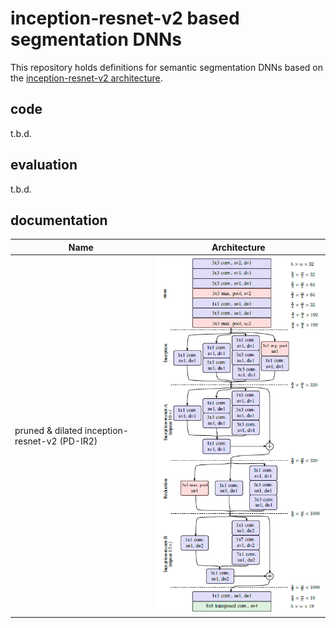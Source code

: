 # inception-resnet-v2 based segmentation DNNs

This repository holds definitions for semantic segmentation DNNs based on the [inception-resnet-v2 architecture](https://research.googleblog.com/2016/08/improving-inception-and-image.html).

## code

t.b.d.

## evaluation

t.b.d.

## documentation

| Name                                           | Architecture |
| ---------------------------------------------- | ------------ |
| pruned & dilated inception-resnet-v2 (PD-IR2)  | ![pruned & dilated inception-resnet-v2 (PD-IR2)](https://github.com/MalteOeljeklaus/incept_resnet2_segmentation/raw/master/doc/PD-IR2.png "pruned & dilated inception-resnet-v2 (PD-IR2)") |